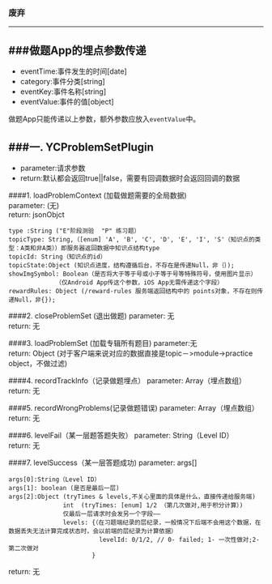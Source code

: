 ### 废弃
----
###做题App的埋点参数传递
----
+ eventTime:事件发生的时间[date]
+ category:事件分类[string]
+ eventKey:事件名称[string]
+ eventValue:事件的值[object]
 
做题App只能传递以上参数，额外参数应放入`eventValue`中。



###一. YCProblemSetPlugin
-----
+ parameter:请求参数  
+ return:默认都会返回true||false，需要有回调数据时会返回回调的数据

####1. loadProblemContext (加载做题需要的全局数据)  
parameter:
  (无)  
return:  jsonObjct
 ````
type :String ("E"阶段测验  "P" 练习题）
topicType: String,（[enum] 'A', 'B', 'C', 'D', 'E', 'I', 'S'（知识点的类型：A类和非A类））即服务器返回数据中知识点结构type
topicId: String（知识点的id）
topicState:Object (知识点进度，结构遵循后台，不存在是传递Null，非｛｝); 
showImgSymbol: Boolean（是否将大于等于号或小于等于号等特殊符号，使用图片显示）
              （仅Android App传这个参数，iOS App无需传递这个字段）
rewardRules: Object (/reward-rules 服务端返回结构中的 points对象，不存在则传递Null，非{});
 ````

####2. closeProblemSet (退出做题)
parameter: 无  
return: 无 

####3. loadProblemSet (加载专辑所有题目)
parameter:无  
return: Object (对于客户端来说对应的数据直接是topic－>module->practice object，不做过滤)

####4. recordTrackInfo（记录做题埋点）
parameter: Array（埋点数组）  
return: 无 

####5. recordWrongProblems(记录做题错误)
parameter: Array（埋点数组）  
return: 无 

####6. levelFail（某一层题答题失败）
parameter: String（Level ID）  
return: 无 

####7. levelSuccess（某一层答题成功)
parameter: args[]
````
args[0]:String（Level ID）
args[1]: boolean (是否是最后一层)
args[2]:Object (tryTimes & levels,不关心里面的具体是什么，直接传递给服务端)
               int  (tryTimes: [enum] 1/2 （第几次做对,用于积分计算）)
               仅最后一层请求时会发另一个字段——
               levels: {（在习题端纪录的层纪录，一般情况下后端不会用这个数据，在数据丢失无法计算完成状态时，会以前端的层纪录为计算依据）
                         levelId: 0/1/2, // 0- failed; 1- 一次性做对;2- 第二次做对
                       }

 ````               
return: 无 
